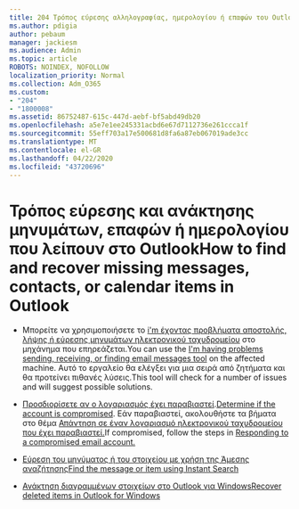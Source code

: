 ```yaml
---
title: 204 Τρόπος εύρεσης αλληλογραφίας, ημερολογίου ή επαφών του Outlook που λείπουν ή ανακτώντας
ms.author: pdigia
author: pebaum
manager: jackiesm
ms.audience: Admin
ms.topic: article
ROBOTS: NOINDEX, NOFOLLOW
localization_priority: Normal
ms.collection: Adm_O365
ms.custom:
- "204"
- "1800008"
ms.assetid: 86752487-615c-447d-aebf-bf5abd49db20
ms.openlocfilehash: a5e7e1ee245331acbd6e67d7112736e261ccca1f
ms.sourcegitcommit: 55eff703a17e500681d8fa6a87eb067019ade3cc
ms.translationtype: MT
ms.contentlocale: el-GR
ms.lasthandoff: 04/22/2020
ms.locfileid: "43720696"
---
```

# <a name="how-to-find-and-recover-missing-messages-contacts-or-calendar-items-in-outlook"></a><span data-ttu-id="00543-102">Τρόπος εύρεσης και ανάκτησης μηνυμάτων, επαφών ή ημερολογίου που λείπουν στο Outlook</span><span class="sxs-lookup"><span data-stu-id="00543-102">How to find and recover missing messages, contacts, or calendar items in Outlook</span></span>

- <span data-ttu-id="00543-103">Μπορείτε να χρησιμοποιήσετε το [i'm έχοντας προβλήματα αποστολής, λήψης ή εύρεσης μηνυμάτων ηλεκτρονικού ταχυδρομείου](https://aka.ms/SaRA-OutlookSendReceive) στο μηχάνημα που επηρεάζεται.</span><span class="sxs-lookup"><span data-stu-id="00543-103">You can use the [I'm having problems sending, receiving, or finding email messages tool](https://aka.ms/SaRA-OutlookSendReceive) on the affected machine.</span></span> <span data-ttu-id="00543-104">Αυτό το εργαλείο θα ελέγξει για μια σειρά από ζητήματα και θα προτείνει πιθανές λύσεις.</span><span class="sxs-lookup"><span data-stu-id="00543-104">This tool will check for a number of issues and will suggest possible solutions.</span></span>

- <span data-ttu-id="00543-105">[Προσδιορίσετε αν ο λογαριασμός έχει παραβιαστεί](https://support.microsoft.com/help/2551603/how-to-determine-whether-your-office-365-account-has-been-compromised).</span><span class="sxs-lookup"><span data-stu-id="00543-105">[Determine if the account is compromised](https://support.microsoft.com/help/2551603/how-to-determine-whether-your-office-365-account-has-been-compromised).</span></span> <span data-ttu-id="00543-106">Εάν παραβιαστεί, ακολουθήστε τα βήματα στο θέμα [Απάντηση σε έναν λογαριασμό ηλεκτρονικού ταχυδρομείου που έχει παραβιαστεί.](https://docs.microsoft.com/office365/securitycompliance/responding-to-a-compromised-email-account)</span><span class="sxs-lookup"><span data-stu-id="00543-106">If compromised, follow the steps in [Responding to a compromised email account.](https://docs.microsoft.com/office365/securitycompliance/responding-to-a-compromised-email-account)</span></span>

- [<span data-ttu-id="00543-107">Εύρεση του μηνύματος ή του στοιχείου με χρήση της Άμεσης αναζήτησης</span><span class="sxs-lookup"><span data-stu-id="00543-107">Find the message or item using Instant Search</span></span>](https://support.office.com/article/69748862-5976-47b9-98e8-ed179f1b9e4d)

- [<span data-ttu-id="00543-108">Ανάκτηση διαγραμμένων στοιχείων στο Outlook για Windows</span><span class="sxs-lookup"><span data-stu-id="00543-108">Recover deleted items in Outlook for Windows</span></span>](https://support.office.com/article/49e81f3c-c8f4-4426-a0b9-c0fd751d48ce)
